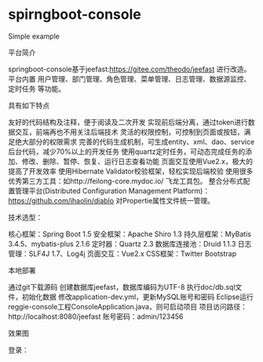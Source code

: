 # spirngboot-console
Simple example

平台简介

springboot-console基于jeefast:https://gitee.com/theodo/jeefast 进行改造。平台内置 用户管理、部门管理、角色管理、菜单管理、日志管理、数据源监控、定时任务 等功能。

具有如下特点

友好的代码结构及注释，便于阅读及二次开发
实现前后端分离，通过token进行数据交互，前端再也不用关注后端技术
灵活的权限控制，可控制到页面或按钮，满足绝大部分的权限需求
完善的代码生成机制，可生成entity、xml、dao、service后台代码，减少70%以上的开发任务
使用quartz定时任务，可动态完成任务的添加、修改、删除、暂停、恢复、运行日志查看功能
页面交互使用Vue2.x，极大的提高了开发效率
使用Hibernate Validator校验框架，轻松实现后端校验
使用很多优秀第三方工具：如http://feilong-core.mydoc.io/ 飞龙工具包。
整合分布式配置管理平台(Distributed Configuration Management Platform)：https://github.com/ihaolin/diablo 对Propertie属性文件统一管理。

技术选型：

核心框架：Spring Boot 1.5
安全框架：Apache Shiro 1.3
持久层框架：MyBatis 3.4.5、mybatis-plus 2.1.6
定时器：Quartz 2.3
数据库连接池：Druid 1.1.3
日志管理：SLF4J 1.7、Log4j
页面交互：Vue2.x
CSS框架：Twitter Bootstrap

本地部署

通过git下载源码
创建数据库jeefast，数据库编码为UTF-8
执行doc/db.sql文件，初始化数据
修改application-dev.yml，更新MySQL账号和密码
Eclipse运行reggie-console工程ConsoleApplication.java，则可启动项目
项目访问路径：http://localhost:8080/jeefast
账号密码：admin/123456

效果图

登录：
